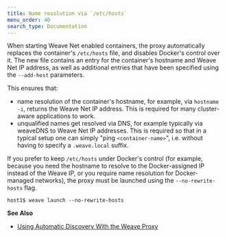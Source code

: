 ```yaml
---
title: Name resolution via `/etc/hosts`
menu_order: 40
search_type: Documentation
---
```



When starting Weave Net enabled containers, the proxy automatically
replaces the container's `/etc/hosts` file, and disables Docker's control
over it. The new file contains an entry for the container's hostname
and Weave Net IP address, as well as additional entries that have been
specified using the `--add-host` parameters. 

This ensures that:

- name resolution of the container's hostname, for example, via `hostname -i`,
returns the Weave Net IP address. This is required for many cluster-aware
applications to work.
- unqualified names get resolved via DNS, for example typically via weaveDNS
to Weave Net IP addresses. This is required so that in a typical setup
one can simply "ping `<container-name>`", i.e. without having to
specify a `.weave.local` suffix.

If you prefer to keep `/etc/hosts` under Docker's control (for
example, because you need the hostname to resolve to the Docker-assigned
IP instead of the Weave IP, or you require name resolution for
Docker-managed networks), the proxy must be launched using the
`--no-rewrite-hosts` flag.

    host1$ weave launch --no-rewrite-hosts
    
**See Also**

 * [Using Automatic Discovery With the Weave Proxy](/site/weave-docker-api/automatic-discovery-proxy.md)    
    
